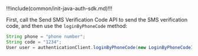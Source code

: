 
!!!include(common/init-java-auth-sdk.md)!!!

First, call the Send SMS Verification Code API to send the SMS verification code, and then use the `loginByPhoneCode` method:

```java
String phone = "phone number";
String code = "1234";
User user = authenticationClient.loginByPhoneCode(new LoginByPhoneCodeInput(phone, code)).execute();
```

